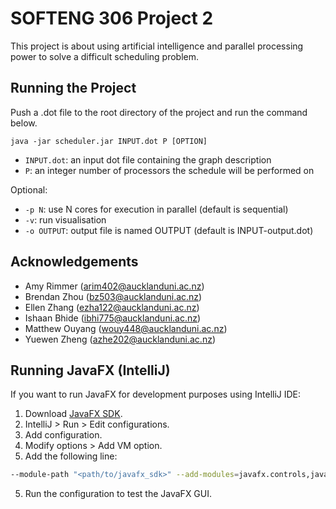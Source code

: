 # SOFTENG 306 Project 2
This project is about using artificial intelligence and parallel processing power to solve a difficult scheduling problem.

## Running the Project
Push a .dot file to the root directory of the project and run the command below. 
```
java -jar scheduler.jar INPUT.dot P [OPTION]
```
- `INPUT.dot`: an input dot file containing the graph description
- `P`: an integer number of processors the schedule will be performed on

Optional:
- `-p N`: use N cores for execution in parallel (default is sequential)
- `-v`: run visualisation
- `-o OUTPUT`: output file is named OUTPUT (default is INPUT-output.dot)

## Acknowledgements
- Amy Rimmer (arim402@aucklanduni.ac.nz)
- Brendan Zhou (bz503@aucklanduni.ac.nz)
- Ellen Zhang (ezha122@aucklanduni.ac.nz)
- Ishaan Bhide (ibhi775@aucklanduni.ac.nz)
- Matthew Ouyang (wouy448@aucklanduni.ac.nz)
- Yuewen Zheng (azhe202@aucklanduni.ac.nz)

## Running JavaFX (IntelliJ)
If you want to run JavaFX for development purposes using IntelliJ IDE:
1. Download [JavaFX SDK](https://gluonhq.com/products/javafx/).
2. IntelliJ > Run > Edit configurations.
3. Add configuration.
3. Modify options > Add VM option.
4. Add the following line:
```bash
--module-path "<path/to/javafx_sdk>" --add-modules=javafx.controls,javafx.fxml
```
5. Run the configuration to test the JavaFX GUI.



